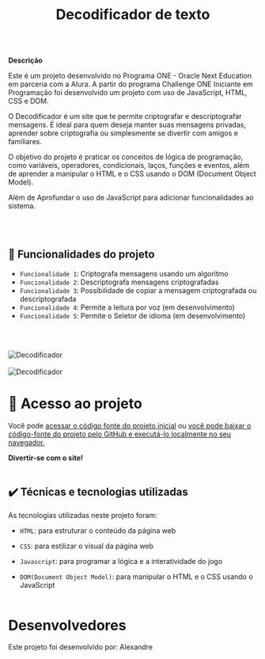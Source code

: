 <h1 align="center"> Decodificador de texto </h1>
<br><br>

**Descrição**

Este é um projeto desenvolvido no Programa ONE - Oracle Next Education em parceria com a Alura. A partir do programa Challenge ONE Iniciante em Programação foi desenvolvido um projeto com uso de JavaScript, HTML, CSS e DOM.

O Decodificador é um site que te permite criptografar e descriptografar mensagens. É ideal para quem deseja manter suas mensagens privadas, aprender sobre criptografia ou simplesmente se divertir com amigos e familiares.

O objetivo do projeto é praticar os conceitos de lógica de programação, como variáveis, operadores, condicionais, laços, funções e eventos, além de aprender a manipular o HTML e o CSS usando o DOM (Document Object Model). 

Além de Aprofundar o uso de JavaScript para adicionar funcionalidades ao sistema.

<br><br>

## 🔨 Funcionalidades do projeto

- `Funcionalidade 1`: Criptografa mensagens usando um algoritmo
- `Funcionalidade 2`: Descriptografa mensagens criptografadas
- `Funcionalidade 3`: Possibilidade de copiar a mensagem criptografada ou descriptografada
- `Funcionalidade 4`: Permite a  leitura por voz (em desenvolvimento)
- `Funcionalidade 5`: Permite o  Seletor de idioma (em desenvolvimento)

<br><br>

  ![Decodificador](https://github.com/alesousz/desafio-cod/blob/main/assets/principal%201.jpeg)
  <br><br>
  ![Decodificador](https://github.com/alesousz/decodificador-de-texto/blob/main/assets/principal%202.jpeg)

# 📁 Acesso ao projeto

Você pode <a href="https://alesousz.github.io/decodificador/">acessar o código fonte do projeto inicial</a> ou <a href="">você pode baixar o código-fonte do projeto pelo GitHub e executá-lo localmente no seu navegador.</a>

**Divertir-se com o site!**
<br><br>

## ✔️ Técnicas e tecnologias utilizadas

As tecnologias utilizadas neste projeto foram:

- `HTML`: para estruturar o conteúdo da página web

- `CSS`: para estilizar o visual da página web

- `Javascript`: para programar a lógica e a interatividade do jogo

- `DOM(Document Object Model)`: para manipular o HTML e o CSS usando o JavaScript
<br><br>

# Desenvolvedores

Este projeto foi desenvolvido por: Alexandre 


